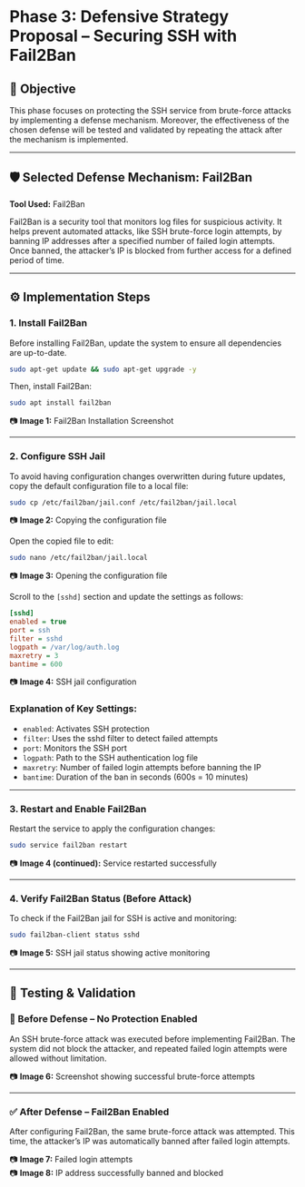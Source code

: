 # Phase 3: Defensive Strategy Proposal – Securing SSH with Fail2Ban

## 📌 Objective

This phase focuses on protecting the SSH service from brute-force attacks by implementing a defense mechanism. Moreover, the effectiveness of the chosen defense will be tested and validated by repeating the attack after the mechanism is implemented.

---

## 🛡️ Selected Defense Mechanism: Fail2Ban

**Tool Used:** Fail2Ban

Fail2Ban is a security tool that monitors log files for suspicious activity. It helps prevent automated attacks, like SSH brute-force login attempts, by banning IP addresses after a specified number of failed login attempts. Once banned, the attacker’s IP is blocked from further access for a defined period of time.

---

## ⚙️ Implementation Steps

### 1. Install Fail2Ban

Before installing Fail2Ban, update the system to ensure all dependencies are up-to-date.

```bash
sudo apt-get update && sudo apt-get upgrade -y
```

Then, install Fail2Ban:

```bash
sudo apt install fail2ban
```

📷 **Image 1:** Fail2Ban Installation Screenshot

---

### 2. Configure SSH Jail

To avoid having configuration changes overwritten during future updates, copy the default configuration file to a local file:

```bash
sudo cp /etc/fail2ban/jail.conf /etc/fail2ban/jail.local
```

📷 **Image 2:** Copying the configuration file

Open the copied file to edit:

```bash
sudo nano /etc/fail2ban/jail.local
```

📷 **Image 3:** Opening the configuration file

Scroll to the `[sshd]` section and update the settings as follows:

```ini
[sshd]
enabled = true
port = ssh
filter = sshd
logpath = /var/log/auth.log
maxretry = 3
bantime = 600
```

📷 **Image 4:** SSH jail configuration

### Explanation of Key Settings:
- `enabled`: Activates SSH protection
- `filter`: Uses the sshd filter to detect failed attempts
- `port`: Monitors the SSH port
- `logpath`: Path to the SSH authentication log file
- `maxretry`: Number of failed login attempts before banning the IP
- `bantime`: Duration of the ban in seconds (600s = 10 minutes)

---

### 3. Restart and Enable Fail2Ban

Restart the service to apply the configuration changes:

```bash
sudo service fail2ban restart
```

📷 **Image 4 (continued):** Service restarted successfully

---

### 4. Verify Fail2Ban Status (Before Attack)

To check if the Fail2Ban jail for SSH is active and monitoring:

```bash
sudo fail2ban-client status sshd
```

📷 **Image 5:** SSH jail status showing active monitoring

---

## 🔎 Testing & Validation

### 🚫 Before Defense – No Protection Enabled

An SSH brute-force attack was executed before implementing Fail2Ban. The system did not block the attacker, and repeated failed login attempts were allowed without limitation.

📷 **Image 6:** Screenshot showing successful brute-force attempts

---

### ✅ After Defense – Fail2Ban Enabled

After configuring Fail2Ban, the same brute-force attack was attempted. This time, the attacker’s IP was automatically banned after failed login attempts.

📷 **Image 7:** Failed login attempts  
📷 **Image 8:** IP address successfully banned and blocked
